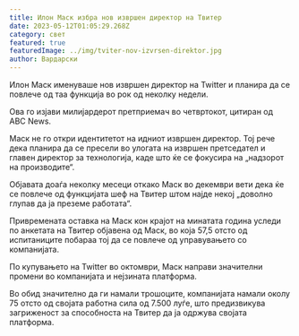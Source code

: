 ```yaml
---
title: Илон Маск избра нов извршен директор на Твитер
date: 2023-05-12T01:05:29.268Z
category: свет
featured: true
featuredImage: ../img/tviter-nov-izvrsen-direktor.jpg
author: Вардарски
---
```

Илон Маск именуваше нов извршен директор на Twitter и планира да се повлече од таа функција во рок од неколку недели.

Ова го изјави милијардерот претприемач во четвртокот, цитиран од ABC News.

Маск не го откри идентитетот на идниот извршен директор. Тој рече дека планира да се пресели во улогата на извршен претседател и главен директор за технологија, каде што ќе се фокусира на „надзорот на производите“.

Објавата доаѓа неколку месеци откако Маск во декември вети дека ќе се повлече од функцијата шеф на Твитер штом најде некој „доволно глупав да ја преземе работата“.

Привремената оставка на Маск кон крајот на минатата година уследи по анкетата на Твитер објавена од Маск, во која 57,5 ​​отсто од испитаниците побараа тој да се повлече од управувањето со компанијата.

По купувањето на Twitter во октомври, Маск направи значителни промени во компанијата и нејзината платформа.

Во обид значително да ги намали трошоците, компанијата намали околу 75 отсто од својата работна сила од 7.500 луѓе, што предизвикува загриженост за способноста на Твитер да ја одржува својата платформа.